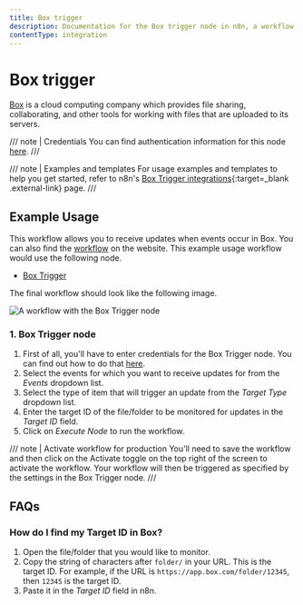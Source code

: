 ```yaml
---
title: Box trigger
description: Documentation for the Box trigger node in n8n, a workflow automation platform. Includes details of operations and configuration, and links to examples and credentials information.
contentType: integration
---
```


# Box trigger

[Box](https://www.box.com/) is a cloud computing company which provides file sharing, collaborating, and other tools for working with files that are uploaded to its servers.

/// note | Credentials
You can find authentication information for this node [here](/integrations/builtin/credentials/box/).
///

///  note  | Examples and templates
For usage examples and templates to help you get started, refer to n8n's [Box Trigger integrations](https://n8n.io/integrations/box-trigger/){:target=_blank .external-link} page.
///

## Example Usage

This workflow allows you to receive updates when events occur in Box. You can also find the [workflow](https://n8n.io/workflows/560) on the website. This example usage workflow would use the following node.

- [Box Trigger]()

The final workflow should look like the following image.

![A workflow with the Box Trigger node](/_images/integrations/builtin/trigger-nodes/boxtrigger/workflow.png)


### 1. Box Trigger node

1. First of all, you'll have to enter credentials for the Box Trigger node. You can find out how to do that [here](/integrations/builtin/credentials/box/).
2. Select the events for which you want to receive updates for from the *Events* dropdown list.
3. Select the type of item that will trigger an update from the *Target Type* dropdown list.
4. Enter the target ID of the file/folder to be monitored for updates in the *Target ID* field.
5. Click on *Execute Node* to run the workflow.

/// note | Activate workflow for production
You'll need to save the workflow and then click on the Activate toggle on the top right of the screen to activate the workflow. Your workflow will then be triggered as specified by the settings in the Box Trigger node.
///

## FAQs

### How do I find my Target ID in Box?
1. Open the file/folder that you would like to monitor.
2. Copy the string of characters after `folder/` in your URL. This is the target ID. For example, if the URL is `https://app.box.com/folder/12345`, then `12345` is the target ID.
3. Paste it in the *Target ID* field in n8n.

